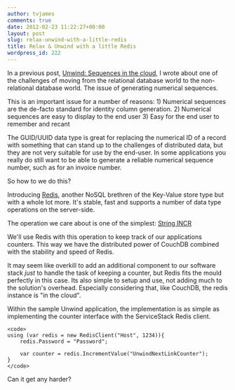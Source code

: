 ```yaml
---
author: tvjames
comments: true
date: 2012-02-23 11:22:27+00:00
layout: post
slug: relax-unwind-with-a-little-redis
title: Relax & Unwind with a little Redis
wordpress_id: 222
---
```


In a previous post, [Unwind: Sequences in the cloud](http://www.thomasvjames.com/2011/10/unwind-sequences-in-the-cloud/), I wrote about one of the challenges of moving from the relational database world to the non-relational database world. The issue of generating numerical sequences.

This is an important issue for a number of reasons:
	1) Numerical sequences are the de-facto standard for identity column generation.
	2) Numerical sequences are easy to display to the end user
	3) Easy for the end user to remember and recant

The GUID/UUID data type is great for replacing the numerical ID of a record with something that can stand up to the challenges of distributed data, but they are not very suitable for use by the end-user. In some applications you really do still want to be able to generate a reliable numerical sequence number, such as for an invoice number.

So how to we do this?

Introducing [Redis](http://redis.io/), another NoSQL brethren of the Key-Value store type but with a whole lot more. It's stable, fast and supports a number of data type operations on the server-side.

The operation we care about is one of the simplest:
	[String INCR](http://redis.io/commands/incr)

We'll use Redis with this operation to keep track of our applications counters. This way we have the distributed power of CouchDB combined with the stability and speed of Redis.

It may seem like overkill to add an additional component to our software stack _just_ to handle the task of keeping a counter, but Redis fits the mould perfectly in this case. Its also simple to setup and use, not adding much to the solution's overhead. Especially considering that, like CouchDB, the redis instance is "in the cloud".

Within the sample Unwind application, the implementation is as simple as implementing the counter interface with the ServiceStack Redis client.

    <code>
    using (var redis = new RedisClient("Host", 1234)){
    	redis.Password = "Password";

    	var counter = redis.IncrementValue("UnwindNextLinkCounter");
    }
    </code>

Can it get any harder?

